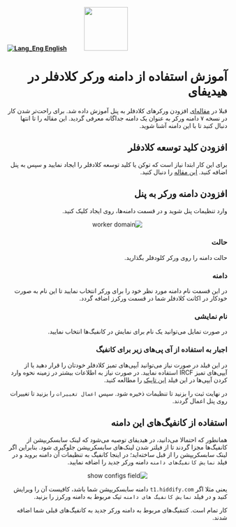 [**![Lang_Eng](https://user-images.githubusercontent.com/125398461/229074810-599bd7f9-0bc1-44a9-b76e-90bf7e182314.png) English**](https://github.com/hiddify/hiddify-config/wiki/Quick-Installation-on-Microsoft-Azure)&nbsp;&nbsp;&nbsp;&nbsp;&nbsp;&nbsp;&nbsp;&nbsp;&nbsp;&nbsp;<a href="https://github.com/hiddify/hiddify-config/wiki/%D9%87%D9%85%D9%87-%D8%A2%D9%85%D9%88%D8%B2%D8%B4%E2%80%8C%D9%87%D8%A7-%D9%88-%D9%88%DB%8C%D8%AF%D8%A6%D9%88%D9%87%D8%A7"><img width="100" src="https://github.com/hiddify/hiddify-config/assets/125398461/3704cd84-eee6-4c45-abe7-3c02936bbebb" /></a>

<div dir="rtl" markdown="1">

# آموزش استفاده از دامنه ورکر کلادفلر در هیدیفای
قبلا در [مقاله‌ای](https://github.com/hiddify/hiddify-config/wiki/%D9%86%D8%AD%D9%88%D9%87-%D8%AA%D9%86%D8%B8%DB%8C%D9%85-%D9%88-%D8%A7%D8%B3%D8%AA%D9%81%D8%A7%D8%AF%D9%87-%D8%A7%D8%B2-%D9%88%D8%B1%DA%A9%D8%B1%D8%B2) افزودن ورکرهای کلادفلر به پنل آموزش داده شد. برای راحت‌تر شدن کار در نسخه ۷ دامنه ورکر به عنوان یک دامنه جداگانه معرفی گردید. این مقاله را تا انتها دنبال کنید تا با این دامنه آشنا شوید.

## افزودن کلید توسعه کلادفلر
برای این کار ابتدا نیاز است که توکن یا کلید توسعه کلادفلر را ایجاد نمایید و سپس به پنل اضافه کنید. [این مقاله](https://github.com/hiddify/hiddify-config/wiki/%DA%AF%D8%B1%D9%81%D8%AA%D9%86-%DA%A9%D9%84%DB%8C%D8%AF-%D8%AA%D9%88%D8%B3%D8%B9%D9%87-%DA%A9%D9%84%D9%88%D8%AF%D9%81%D9%84%D8%B1) را دنبال کنید.

## افزودن دامنه ورکر به پنل
وارد تنظیمات پنل شوید و در قسمت دامنه‌ها، روی ایجاد کلیک کنید.

<div align=center>

![worker domain](https://github.com/hiddify/hiddify-config/assets/125398461/f8fedbce-1a2e-41d9-b64b-b6f45eaae6fd)
</div>


### حالت
حالت دامنه را روی ورکر کلودفلر بگذارید.
### دامنه
در این قسمت نام دامنه مورد نظر خود را برای ورکر انتخاب نمایید تا این نام به صورت خودکار در اکانت کلادفلر شما در قسمت ورکرز اضافه گردد.

### نام نمایشی
در صورت تمایل می‌توانید یک نام برای نمایش در کانفیگ‌ها انتخاب نمایید.

### اجبار به استفاده‌ از آی پی‌های زیر برای کانفیگ  
در این فیلد در صورت نیاز می‌توانید آیپی‌های تمیز کلادفلر خودتان را قرار دهید یا از آیپی‌های تمیز IRCF استفاده نمایید. در صورت نیاز به اطلاعات بیشتر در زمینه نحوه وارد کردن آیپی‌ها در این فیلد [این تاپیک](https://github.com/hiddify/hiddify-config/discussions/2009) را مطالعه کنید.

در نهایت ثبت را بزنید تا تنظیمات ذخیره شود. سپس `اعمال تغییرات` را بزنید تا تغییرات روی پنل اعمال گردند.

## استفاده از کانفیگ‌های این دامنه
همانطور که احتمالا می‌دانید، در هیدیفای توصیه می‌شود که لینک سابسکریپشن از کانفیگ‌ها مجزا گردند تا از فیلتر شدن لینک‌های سابسکریپشن جلوگیری شود. بنابراین اگر لینک سابسکریپشن را از قبل ساخته‌اید؛ در اینجا کانفیگ به تنظیمات آن دامنه بروید و در فیلد `نمایش کانفیگ‌های دامنه` دامنه ورکر جدید را اضافه نمایید.


<div align=center>

![show configs field](https://github.com/hiddify/hiddify-config/assets/125398461/4418449b-2760-4a6e-a174-5ad0947af369)
</div>

یعنی مثلا اگر `t1.hiddify.com`  دامنه سابسکریپشن شما باشد، کافیست آن را ویرایش کنید و در فیلد `نمایش کانفیگ های دامنه` تیک مربوط به دامنه ورکرز را بزنید.


کار تمام است. کتنفیگ‌های مربوط به دامنه ورکر جدید به کانفیگ‌های قبلی شما اضافه شدند.